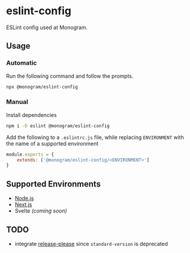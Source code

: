 # eslint-config

ESLint config used at Monogram.

## Usage

### Automatic

Run the following command and follow the prompts.

```sh
npx @monogram/eslint-config
```

### Manual

Install dependencies

```sh
npm i -D eslint @monogram/eslint-config
```

Add the following to a `.eslintrc.js` file, while replacing `ENVIRONMENT` with the name of a supported environment

```js
module.exports = {
	extends: ['@monogram/eslint-config/<ENVIRONMENT>']
}
```

## Supported Environments

- [Node.js]("./node.js")
- [Next.js]("./next.js")
- Svelte _(coming soon)_

## TODO

- integrate [release-please](https://github.com/googleapis/release-please) since `standard-version` is deprecated
